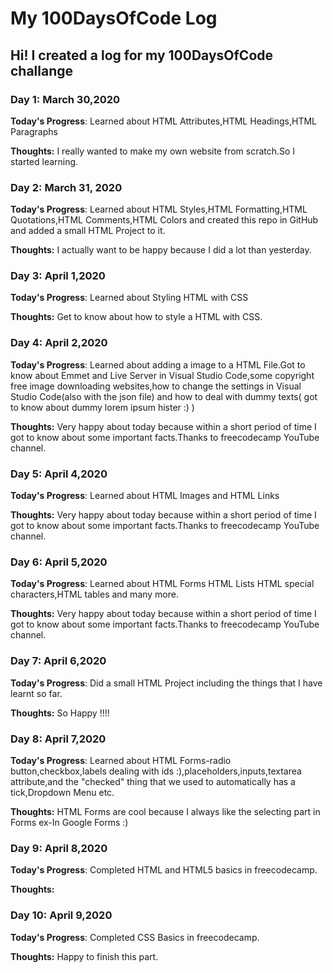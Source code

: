 # My 100DaysOfCode Log

## Hi! I created a log for my 100DaysOfCode challange

### Day 1: March 30,2020
**Today's Progress**: Learned about HTML Attributes,HTML Headings,HTML Paragraphs

**Thoughts:** I really wanted to make my own website from scratch.So I started learning.

### Day 2: March 31, 2020 
**Today's Progress**: Learned about HTML Styles,HTML Formatting,HTML Quotations,HTML Comments,HTML Colors and created this repo in GitHub and added a small HTML Project to it.

**Thoughts:** I actually want to be happy because I did a lot than yesterday.

### Day 3: April 1,2020
**Today's Progress**: Learned about Styling HTML with CSS

**Thoughts:** Get to know about how to style a HTML with CSS.

### Day 4: April 2,2020
**Today's Progress**: Learned about adding a image to a HTML File.Got to know about Emmet and Live Server in Visual Studio Code,some copyright free image downloading websites,how to change the settings in Visual Studio Code(also with the json file) and how to deal with dummy texts( got to know about dummy lorem ipsum hister :) )

**Thoughts:** Very happy about today because within a short period of time I got to know about some important facts.Thanks to freecodecamp YouTube channel.

### Day 5: April 4,2020
**Today's Progress**: Learned about HTML Images and HTML Links

**Thoughts:** Very happy about today because within a short period of time I got to know about some important facts.Thanks to freecodecamp YouTube channel.

### Day 6: April 5,2020
**Today's Progress**: Learned about HTML Forms HTML Lists HTML special characters,HTML tables and many more.

**Thoughts:** Very happy about today because within a short period of time I got to know about some important facts.Thanks to freecodecamp YouTube channel.

### Day 7: April 6,2020
**Today's Progress**: Did a small HTML Project including the things that I have learnt so far.

**Thoughts:** So Happy !!!!

### Day 8: April 7,2020
**Today's Progress**: Learned about HTML Forms-radio button,checkbox,labels dealing with ids :),placeholders,inputs,textarea attribute,and the "checked"
thing that we used to automatically has a tick,Dropdown Menu etc.

**Thoughts:** HTML Forms are cool because I always like the selecting part in Forms ex-In Google Forms :)

### Day 9: April 8,2020
**Today's Progress**: Completed HTML and HTML5 basics in freecodecamp.

**Thoughts:** 

### Day 10: April 9,2020
**Today's Progress**: Completed CSS Basics in freecodecamp.

**Thoughts:** Happy to finish this part.










